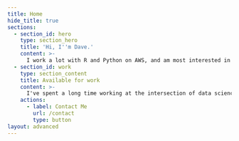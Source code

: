 ```yaml
---
title: Home
hide_title: true
sections:
  - section_id: hero
    type: section_hero
    title: 'Hi, I''m Dave.'
    content: >-
      I work a lot with R and Python on AWS, and am most interested in how data science can save the planet.
  - section_id: work
    type: section_content
    title: Available for work
    content: >-
      I've spent a long time working at the intersection of data science and energy management. I'm looking for my next opportunity to do more work with less energy. [This is my CV](https://docs.google.com/document/d/1nomE5yDPO4CNk9pTMG5Zc7g1iwuX0lPBj9BRaPjnhwI/export?format=pdf).
    actions:
      - label: Contact Me
        url: /contact
        type: button
layout: advanced
---
```

